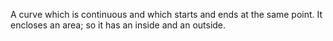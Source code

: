 A curve which is continuous and which starts and ends at the same point.
It encloses an area; so it has an inside and an outside.
